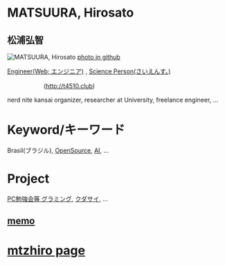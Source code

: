 # MATSUURA, Hirosato

## 松浦弘智
<img src="http://hirosato.info/wp-content/uploads/2018/07/Portrait05.jpg" alt="MATSUURA, Hirosato" />  <a href="https://avatars0.githubusercontent.com/u/12418924?s=400&v=4">photo in github</a>

<a href="http://rck.jp">Engineer(Web; エンジニア)</a> ,   <a href="http://opennotebook.org">Science Person(さいえんす。)</a>

　　　　　　(<a href="http://t4510.club">http://t4510.club</a>)

nerd nite kansai organizer, researcher at University, freelance engineer, ...

# Keyword/キーワード

Brasil(ブラジル), <a href="https://codetomodachi.hateblo.jp/">OpenSource</a>, <a href="http://anomalyneo.com/">AI</a>, ...

# Project

<a href="http://gramming.jp">PC勉強会等 グラミング</a>, <a href="http://cudasai.com">クダサイ</a>, ...

## <a href="https://mtzhiro.github.io/a/i18">memo</a> 

# <a href="https://mtzhiro.github.io/indexpage">mtzhiro page</a>
